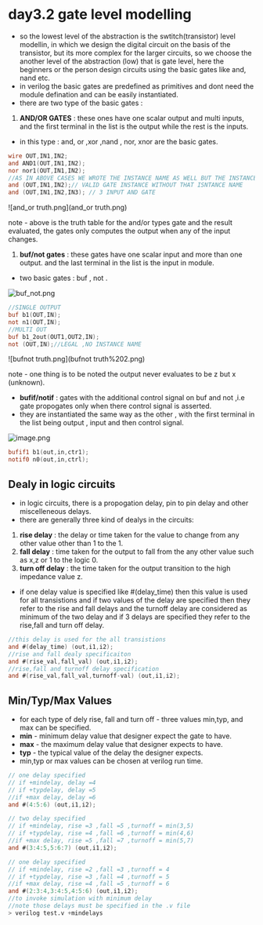 # day3.2 gate level modelling

- so the lowest level of the abstraction is the swtitch(transistor) level modellin, in which we design the digital circuit on the basis of the transistor, but its more complex for the larger circuits, so we choose the another level of the abstraction (low) that is gate level, here the beginners or the person design circuits using the basic gates like and, nand etc.
- in verilog the basic gates are predefined as primitives and dont need the module defination and can be easily instantiated.
- there are two type of the basic gates :
1. **AND/OR GATES** : these ones have one scalar output and multi inputs, and the first terminal in the list is the output while the rest is the inputs.
- in this type : and, or ,xor ,nand , nor, xnor are the basic gates.

```verilog
wire OUT,IN1,IN2;
and AND1(OUT,IN1,IN2); 
nor nor1(OUT,IN1,IN2);
//AS IN ABOVE CASES WE WROTE THE INSTANCE NAME AS WELL BUT THE INSTANCE NAME IS OPTIONAL FOR THE PRIMITIVE AS RHE OUTPUT WILL BE STORED IN THE OUT.
and (OUT,IN1,IN2);// VALID GATE INSTANCE WITHOUT THAT ISNTANCE NAME 
and (OUT,IN1,IN2,IN3); // 3 INPUT AND GATE 
```

![and_or truth.png](and_or truth.png)

note - above is the truth table for the and/or types gate and the result evaluated, the gates only computes the output when any of the input changes.

1. **buf/not gates** : these gates have one scalar input and more than one output. and the last terminal in the list is the input in module.
- two basic gates : buf , not .

![buf_not.png](buf_not%201.png)

```verilog
//SINGLE OUTPUT
buf b1(OUT,IN);
not n1(OUT,IN);
//MULTI OUT
buf b1_2out(OUT1,OUT2,IN);
not (OUT,IN);//LEGAL ,NO INSTANCE NAME 
```

![bufnot truth.png](bufnot truth%202.png)

note - one thing is to be noted the output never evaluates to be z but x (unknown).

- **bufif/notif** : gates with the additional control signal on buf and not ,i.e gate propogates only when there control signal is  asserted.
- they are instantiated the same way as the other , with the first terminal in the list being output , input and then control signal.

![image.png](bufif%203.png)

```verilog
bufif1 b1(out,in,ctr1);
notif0 n0(out,in,ctrl);
```

## Dealy in logic circuits

- in logic circuits, there is a propogation delay, pin to pin delay and other miscelleneous delays.
- there are generally three kind of dealys in the circuits:
1. **rise delay** : the delay or time taken for the value to change from any other value other than 1 to the 1.
2. **fall delay** : time taken for the output to fall from the any other value such as x,z or 1 to the logic 0.
3. **turn off delay** : the time taken for the output transition to the high impedance value z.
- if one delay value is specified like #(delay_time) then this value is used for all transistions and if two values of the delay are specified then they refer to the rise and fall delays and the turnoff delay are considered as minimum of the two delay and if 3 delays  are specified they refer to the rise,fall and turn off delay.

```verilog
//this delay is used for the all transistions
and #(delay_time) (out,i1,i2);
//rise and fall dealy specificaiton
and #(rise_val,fall_val) (out,i1,i2);
//rise,fall and turnoff delay specification
and #(rise_val,fall_val,turnoff-val) (out,i1,i2);
```

## Min/Typ/Max Values

- for each type of dely rise, fall and turn off - three values min,typ, and max can be specified.
- **min** - minimum delay value that designer expect the gate to have.
- **max** - the maximum delay value that designer expects to have.
- **typ** - the typical value of the delay the designer expects.
- min,typ or max values can be chosen at  verilog run time.

```verilog
// one delay specified 
// if +mindelay, delay =4
// if +typdelay, delay =5
//if +max delay, delay =6
and #(4:5:6) (out,i1,i2);

// two delay specified 
// if +mindelay, rise =3 ,fall =5 ,turnoff = min(3,5)
// if +typdelay, rise =4 ,fall =6 ,turnoff = min(4,6)
//if +max delay, rise =5 ,fall =7 ,turnoff = min(5,7)
and #(3:4:5,5:6:7) (out,i1,i2);

// one delay specified 
// if +mindelay, rise =2 ,fall =3 ,turnoff = 4
// if +typdelay, rise =3 ,fall =4 ,turnoff = 5
//if +max delay, rise =4 ,fall =5 ,turnoff = 6
and #(2:3:4,3:4:5,4:5:6) (out,i1,i2);
//to invoke simulation with minimum delay
//note those delays must be specified in the .v file 
> verilog test.v +mindelays
```